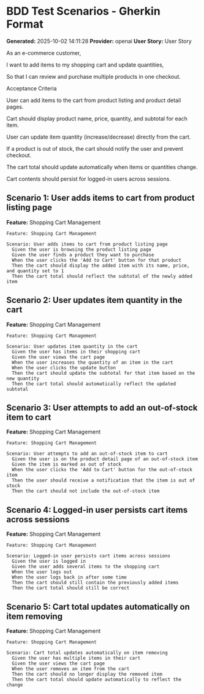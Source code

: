 # BDD Test Scenarios - Gherkin Format

**Generated:** 2025-10-02 14:11:28
**Provider:** openai
**User Story:** User Story
As an e-commerce customer,
I want to add items to my shopping cart and update quantities,
So that I can review and purchase multiple products in one checkout.

Acceptance Criteria

User can add items to the cart from product listing and product detail pages.

Cart should display product name, price, quantity, and subtotal for each item.

User can update item quantity (increase/decrease) directly from the cart.

If a product is out of stock, the cart should notify the user and prevent checkout.

The cart total should update automatically when items or quantities change.

Cart contents should persist for logged-in users across sessions.

## Scenario 1: User adds items to cart from product listing page

**Feature:** Shopping Cart Management

```gherkin
Feature: Shopping Cart Management

Scenario: User adds items to cart from product listing page
  Given the user is browsing the product listing page
  Given the user finds a product they want to purchase
  When the user clicks the 'Add to Cart' button for that product
  Then the cart should display the added item with its name, price, and quantity set to 1
  Then the cart total should reflect the subtotal of the newly added item
```

## Scenario 2: User updates item quantity in the cart

**Feature:** Shopping Cart Management

```gherkin
Feature: Shopping Cart Management

Scenario: User updates item quantity in the cart
  Given the user has items in their shopping cart
  Given the user views the cart page
  When the user increases the quantity of an item in the cart
  When the user clicks the update button
  Then the cart should update the subtotal for that item based on the new quantity
  Then the cart total should automatically reflect the updated subtotal
```

## Scenario 3: User attempts to add an out-of-stock item to cart

**Feature:** Shopping Cart Management

```gherkin
Feature: Shopping Cart Management

Scenario: User attempts to add an out-of-stock item to cart
  Given the user is on the product detail page of an out-of-stock item
  Given the item is marked as out of stock
  When the user clicks the 'Add to Cart' button for the out-of-stock item
  Then the user should receive a notification that the item is out of stock
  Then the cart should not include the out-of-stock item
```

## Scenario 4: Logged-in user persists cart items across sessions

**Feature:** Shopping Cart Management

```gherkin
Feature: Shopping Cart Management

Scenario: Logged-in user persists cart items across sessions
  Given the user is logged in
  Given the user adds several items to the shopping cart
  When the user logs out
  When the user logs back in after some time
  Then the cart should still contain the previously added items
  Then the cart total should still be correct
```

## Scenario 5: Cart total updates automatically on item removing

**Feature:** Shopping Cart Management

```gherkin
Feature: Shopping Cart Management

Scenario: Cart total updates automatically on item removing
  Given the user has multiple items in their cart
  Given the user views the cart page
  When the user removes an item from the cart
  Then the cart should no longer display the removed item
  Then the cart total should update automatically to reflect the change
```


